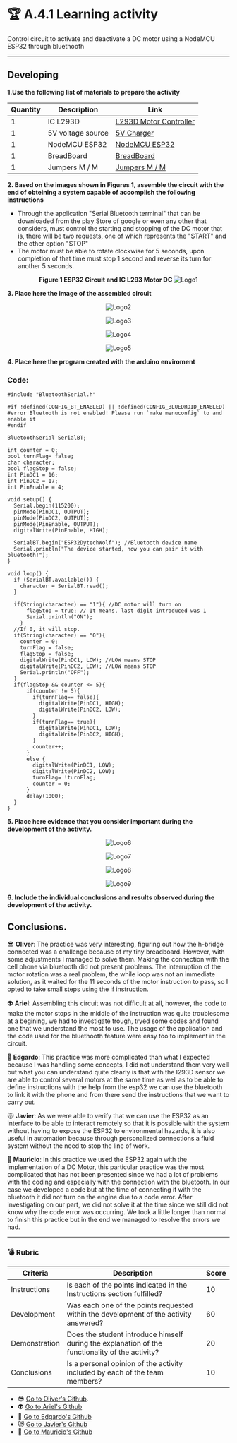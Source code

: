 # :trophy: A.4.1 Learning activity

Control circuit to activate and deactivate a DC motor   using a NodeMCU ESP32 through bluethooth
___

## Developing

**1.Use the following list of materials to prepare the activity**

 Quantity | Description | Link 
 -------- | ----------- | ----
 1 | IC L293D | [L293D Motor Controller](https://hetpro-store.com/TUTORIALES/l293d/)
 1 | 5V voltage source | [5V Charger](https://www.amazon.com/Dericam-Charger-Adapter-Security-100-240V/dp/B07D3QSXQJ/ref=sr_1_2_sspa?dchild=1&keywords=5v+charger&qid=1621621399&sr=8-2-spons&psc=1&spLa=ZW5jcnlwdGVkUXVhbGlmaWVyPUEyNkFVQVM0TUlaQlFKJmVuY3J5cHRlZElkPUEwNTgzNTY4NzRJMjFDWU5ETjRTJmVuY3J5cHRlZEFkSWQ9QTA0MjU3NTkxUEM1Mk85RU5PQjRPJndpZGdldE5hbWU9c3BfYXRmJmFjdGlvbj1jbGlja1JlZGlyZWN0JmRvTm90TG9nQ2xpY2s9dHJ1ZQ==)
 1 | NodeMCU ESP32 | [NodeMCU ESP32](https://www.amazon.com.mx/ESP-32-ESP-32S-ESP-WROOM-32-ESP32-S-desarrollo/dp/B07TBFC75Z/ref=sr_1_2?__mk_es_MX=%C3%%2085M%%20C3%%2085%%20C5%%20BD%%20C3%%2095%%20C3%%2091%20&%20dchild%20=%201%20&%20keywords%20=%20esp32%20&%20qid%20=%201599003438%20&%20sr%20=%208-2)
 1 | BreadBoard | [BreadBoard](https://www.amazon.com.mx/Deke-Home-Breadboard-distribuci%C3%B3n-electr%C3%B3nica/dp/B086C9HK7V/ref=sr_1_22?__mk_es_MX=%C3%85M%C3%20%%2085%%20C5%%20BD%%20C3%%2095%%20C3%%2091%20&%20dchild%20=%201%20&%20keywords%20=%20breadboard%20&%20qid%20=%201599003455%20&%20sr%20=%208-22)
 1 | Jumpers M / M | [Jumpers M / M](https://www.amazon.com.mx/ELEGOO-Macho-Hembra-Macho-Macho-Hembra-Hembra-Protoboard/dp/B06ZXSQ5WG/ref=sr_1_1?__mk_es_MX=%C3%85M%%20C3%%2085%%20C5%%20BD%%20C3%%2095%%20C3%%2091%20&%20dchild%20=%201%20keywords%20=%20jumper%20+%20wires%20&%20qid%20=%201599003519%20&%20sr%20=%208-1)
       

**2. Based on the images shown in **Figures 1**, assemble the circuit with the end of obteining a system capable of accomplish the following instructions**

* Through the application "Serial Bluetooth terminal" that can be downloaded from the play Store of google or even any other that considers, must control the starting and stopping of the DC motor that is, there will be two requests, one of which represents the "START" and the other option "STOP" 
* The motor must be able to rotate clockwise for 5 seconds, upon completion of that
time must stop 1 second and reverse its turn for another 5 seconds.

<p align = "center">
    <strong> Figure 1 ESP32 Circuit and IC L293 Motor DC </strong>
    <img alt = "Logo1" src = "https://github.com/olivervillalobos/SProgramables/blob/main/images/A4.1/A4.1-1.jpg?raw=true">
</p>

**3. Place here the image of the assembled circuit**

<p align = "center">
    <img alt = "Logo2" src = "https://github.com/olivervillalobos/SProgramables/blob/main/images/A4.1/A4.1-2.jpg?raw=true">
</p>

<p align = "center">
    <img alt = "Logo3" src = "https://github.com/olivervillalobos/SProgramables/blob/main/images/A4.1/A4.1-3.jpg?raw=true">
</p>

<p align = "center">
    <img alt = "Logo4" src = "https://github.com/olivervillalobos/SProgramables/blob/main/images/A4.1/A4.1-4.jpg?raw=true">
</p>

<p align = "center">
    <img alt = "Logo5" src = "https://github.com/olivervillalobos/SProgramables/blob/main/images/A4.1/A4.1-5.jpg?raw=true">
</p>

**4. Place here the program created with the arduino enviroment**

### Code:
```
#include "BluetoothSerial.h"

#if !defined(CONFIG_BT_ENABLED) || !defined(CONFIG_BLUEDROID_ENABLED)
#error Bluetooth is not enabled! Please run `make menuconfig` to and enable it
#endif

BluetoothSerial SerialBT;

int counter = 0;
bool turnFlag= false;
char character;
bool flagStop = false;
int PinDC1 = 16;
int PinDC2 = 17;
int PinEnable = 4;

void setup() {
  Serial.begin(115200);
  pinMode(PinDC1, OUTPUT);
  pinMode(PinDC2, OUTPUT);
  pinMode(PinEnable, OUTPUT);
  digitalWrite(PinEnable, HIGH);

  SerialBT.begin("ESP32DytechWolf"); //Bluetooth device name
  Serial.println("The device started, now you can pair it with bluetooth!");
}

void loop() {
  if (SerialBT.available()) {  
    character = SerialBT.read();
  }
  
  if(String(character) == "1"){ //DC motor will turn on
      flagStop = true; // It means, last digit introduced was 1
      Serial.println("ON");
    }
  //If 0, it will stop.
  if(String(character) == "0"){
    counter = 0;
    turnFlag = false;
    flagStop = false;
    digitalWrite(PinDC1, LOW); //LOW means STOP
    digitalWrite(PinDC2, LOW); //LOW means STOP
    Serial.println("OFF");
  }
  if(flagStop && counter <= 5){
      if(counter != 5){  
        if(turnFlag== false){
          digitalWrite(PinDC1, HIGH); 
          digitalWrite(PinDC2, LOW); 
        }
        if(turnFlag== true){
          digitalWrite(PinDC1, LOW);
          digitalWrite(PinDC2, HIGH);
        }
        counter++; 
      }
      else { 
        digitalWrite(PinDC1, LOW);
        digitalWrite(PinDC2, LOW);
        turnFlag= !turnFlag;
        counter = 0;     
      }   
      delay(1000); 
  }  
}
```

**5. Place here evidence that you consider important during the development of the activity.**

<p align = "center">
    <img alt = "Logo6" src = "https://github.com/olivervillalobos/SProgramables/blob/main/images/A4.1/A4.1-6.png?raw=true">
</p>

<p align = "center">
    <img alt = "Logo7" src = "https://github.com/olivervillalobos/SProgramables/blob/main/images/A4.1/A4.1-7.png?raw=true">
</p>

<p align = "center">
    <img alt = "Logo8" src = "https://github.com/olivervillalobos/SProgramables/blob/main/images/A4.1/A4.1-8.png?raw=true">
</p>

<p align = "center">
    <img alt = "Logo9" src = "https://github.com/olivervillalobos/SProgramables/blob/main/images/A4.1/A4.1-9.png?raw=true">
</p>

**6. Include the individual conclusions and results observed during the development of the activity.**

## Conclusions.

:sunglasses: **Oliver**: The practice was very interesting, figuring out how the h-bridge connected was a challenge because of my tiny breadboard. However, with some adjustments I managed to solve them. Making the connection with the cell phone via bluetooth did not present problems.
The interruption of the motor rotation was a real problem, the while loop was not an immediate solution, as it waited for the 11 seconds of the motor instruction to pass, so I opted to take small steps using the if instruction.

:alien: **Ariel**: Assembling this circuit was not difficult at all, however, the code to make the motor stops in the middle of the instruction was quite troublesome at a begining, we had to investigate trough, tryed some codes and found one that we understand the most to use. The usage of the application and the code used for the bluethooth feature were easy too to implement in the circuit.

:dog: **Edgardo**: This practice was more complicated than what I expected because I was handling some concepts, I did not understand them very well but what you can understand quite clearly is that with the l293D sensor we are able to control several motors at the same time as well as to be able to define instructions with the help from the esp32 we can use the bluetooth to link it with the phone and from there send the instructions that we want to carry out.

:heart_eyes_cat: **Javier**: As we were able to verify that we can use the ESP32 as an interface to be able to interact remotely so that it is possible with the system without having to expose the ESP32 to environmental hazards, it is also useful in automation because through personalized connections a fluid system without the need to stop the line of work.

:see_no_evil: **Mauricio**: In this practice we used the ESP32 again with the implementation of a DC Motor, this particular practice was the most complicated that has not been presented since we had a lot of problems with the coding and especially with the connection with the bluetooth. In our case we developed a code but at the time of connecting it with the bluetooth it did not turn on the engine due to a code error. After investigating on our part, we did not solve it at the time since we still did not know why the code error was occurring. We took a little longer than normal to finish this practice but in the end we managed to resolve the errors we had.

___

### :bomb: Rubric

Criteria | Description | Score
--------- | ----------- | -------
Instructions | Is each of the points indicated in the Instructions section fulfilled? | 10
Development | Was each one of the points requested within the development of the activity answered? | 60
Demonstration | Does the student introduce himself during the explanation of the functionality of the activity? | 20
Conclusions | Is a personal opinion of the activity included by each of the team members? | 10

* :sunglasses: [Go to Oliver's Github](https://github.com/olivervillalobos/SProgramables).
* :alien: [Go to Ariel's Github](https://github.com/MonroyAriel/SistemasProgramables_2020_1)
* :dog: [Go to Edgardo's Github](https://github.com/edgardoIbanez/SistemasProgramables)
* :heart_eyes_cat: [Go to Javier's Github](https://github.com/JavieRM3N/SistemasProgramables)
* :see_no_evil: [Go to Mauricio's Github](https://github.com/Mauricio211/SProgramables)